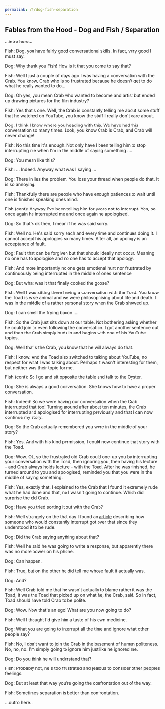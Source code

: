 ```yaml
---
permalink: /t/dog-fish-separation
---
```


## Fables from the Hood - Dog and Fish / Separation

...intro here...

Fish: Dog, you have fairly good conversational skills. In fact, very good I must say.

Dog: Why thank you Fish! How is it that you come to say that?

Fish: Well I just a couple of days ago I was having a conversation with the Crab. You know, Crab who is so frustrated because he doesn't get to do what he really wanted to do....

Dog: Oh yes, you mean Crab who wanted to become and artist but ended up drawing pictures for the film industry?

Fish: Yes that's one. Well, the Crab is constantly telling me about some stuff that he watched on YouTube, you know the stuff I really don't care about.

Dog: I think I know where you heading with this. We have had this conversation so many times. Look, you know Crab is Crab, and Crab will never change!

Fish: No this time it's enough. Not only have I been telling him to stop interrupting me when I'm in the middle of saying something ....

Dog: You mean like this?

Fish: ... Indeed. Anyway what was I saying ...

Dog: There in lies the problem. You loss your thread when people do that. It is so annoying.

Fish: Thankfully there are people who have enough patiences to wait until one is finished speaking ones mind. 

Fish (cont): Anyway I've been telling him for years not to interrupt. Yes, so once again he interrupted me and once again he apologised. 

Dog: So that's ok then, I mean if he was said sorry.

Fish: Well no. He's said sorry each and every time and continues doing it. I cannot accept his apologies so many times. After all, an apology is an acceptance of fault.

Dog: Fault that can be forgiven but that should ideally not occur. Meaning no one has to apologise and no one has to accept that apology.

Fish: And more importantly no one gets emotional hurt nor frustrated by continuously being interrupted in the middle of ones sentence.

Dog: But what was it that finally cooked the goose?

Fish: Well I was sitting there having a conversation with the Toad. You know the Toad is wise animal and we were philosophising about life and death. I was in the middle of a rather personal story when the Crab showed up.

Dog: I can smell the frying bacon ....

Fish: So the Crab just sits down at our table. Not bothering asking whether he could join or even following the conversation. I got another sentence out and then the Crab simply buds in and begins with one of his YouTube topics.

Dog: Well that's the Crab, you know that he will always do that.

Fish: I know. And the Toad also switched to talking about YouTube, no respect for what I was talking about. Perhaps it wasn't interesting for them, but neither was their topic for me.

Fish (cont): So I go and sit opposite the table and talk to the Oyster.

Dog: She is always a good conversation. She knows how to have a proper conversation.

Fish: Indeed! So we were having our conversation when the Crab interrupted that too! Turning around after about ten minutes, the Crab interrupted and apologised for interrupting previously and that I can now continue my story.

Dog: So the Crab actually remembered you were in the middle of your story?

Fish: Yes. And with his kind permission, I could now continue that story with the Toad.

Dog: Wow. Ok, so the frustrated old Crab could one-up you by interrupting your conversation with the Toad, then ignoring you, then having his lecture - and Crab always holds lecture - with the Toad. After he was finished, he turned around to you and apologised, reminded you that you were in the middle of saying something.

Fish: Yes, exactly that. I explained to the Crab that I found it extremely rude what he had done and that, no I wasn't going to continue. Which did surprise the old Crab.

Dog: Have you tried sorting it out with the Crab?

Fish: Well strangely on the that day I found an [article](https://aeon.co/essays/the-psychologist-carl-rogers-and-the-art-of-active-listening) describing how someone who would constantly interrupt got over that since they understood it to be rude.

Dog: Did the Crab saying anything about that?

Fish: Well he said he was going to write a response, but apparently there was no more power on his phone.

Dog: Can happen.

Fish: True, but on the other he did tell me whose fault it actually was.

Dog: And?

Fish: Well Crab told me that he wasn't actually to blame rather it was the Toad, it was the Toad that picked up on what he, the Crab, said. So in fact, Toad should have told Crab to be polite.

Dog: Wow. Now that's an ego! What are you now going to do?

Fish: Well I thought I'd give him a taste of his own medicine.

Dog: What you are going to interrupt all the time and ignore what other people say?

Fish: No, I don't want to join the Crab in the basement of human politeness. No, no, no. I'm simply going to ignore him just like he ignored me.

Dog: Do you think he will understand that?

Fish: Probably not, he's too frustrated and jealous to consider other peoples feelings.

Dog: But at least that way you're going the confrontation out of the way.

Fish: Sometimes separation is better than confrontation.

...outro here...
